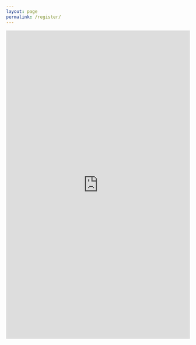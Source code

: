 ```yaml
---
layout: page
permalink: /register/
---
```


<iframe src="https://docs.google.com/forms/d/1Wp6iQbueaVECoY9ggZcOTkizSBaIWmcuXzZHdZUj2zg/viewform?embedded=true" width="100%" height="845" frameborder="0" marginheight="0" marginwidth="0">Loading...</iframe>